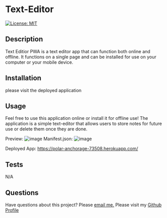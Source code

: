 # Text-Editor

[![License: MIT](https://img.shields.io/badge/License-MIT-yellow.svg)](https://opensource.org/licenses/MIT) 

## Description

Text Editior PWA is a text editor app that can function both online and offline. It functions on a single page and can be installed for use on your computer or your mobile device.

## Installation 

please visit the deployed application

## Usage

Feel free to use this application online or install it for offline use!
The application is a simple text-editor that allows users to store notes for future use or delete them once they are done. 

Preview: ![image](https://github.com/mariadolores06/Text-Editor-PWA/assets/118150524/df4d0f6e-c78b-41c1-abc0-4b670fbad6a6)
Manifest.json: ![image](https://github.com/mariadolores06/Text-Editor-PWA/assets/118150524/ef5bca16-31af-4c74-a63b-833531b2fee1)


Deployed App: https://polar-anchorage-73508.herokuapp.com/

## Tests
N/A

## Questions

Have questions about this project? Please [email me.](mailto:mrodriguez.psychology@gmail.com)
Please visit my [Github Profile](https://github.com/mariadolores06)
